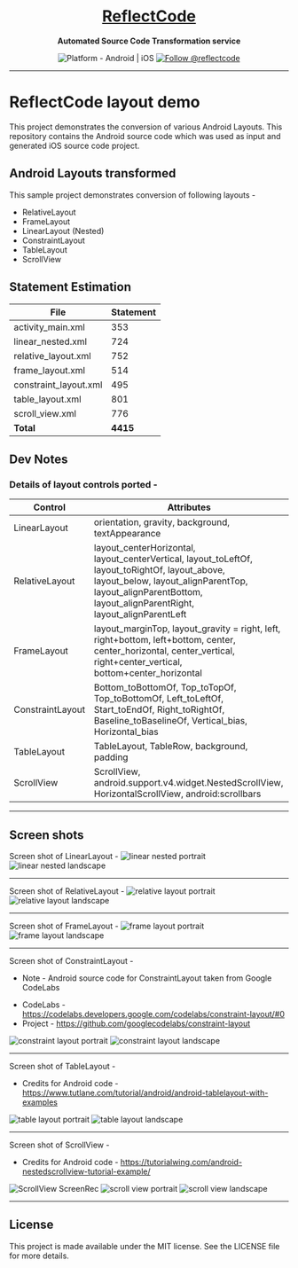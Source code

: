 <h1 align="center">
  <a href="http://www.reflectcode.com">
    ReflectCode
  </a>
</h1>
<p align="center">
  <strong>Automated Source Code Transformation service</strong><br>
</p>

<p align="center">
  <img src="https://img.shields.io/badge/Platform-Android%20%7C%20iOS-green" alt="Platform - Android | iOS" />
  <a href="https://twitter.com/intent/follow?screen_name=reflectcode">
    <img src="https://img.shields.io/twitter/follow/reflectcode.svg?label=Follow%20@reflectcode" alt="Follow @reflectcode" />
  </a>
  
</p>


-----
# ReflectCode layout demo
This project demonstrates the conversion of various Android Layouts.
This repository contains the Android source code which was used as input and generated iOS source code project.

## Android Layouts transformed
This sample project demonstrates conversion of following layouts - 
* RelativeLayout
* FrameLayout
* LinearLayout (Nested)
* ConstraintLayout
* TableLayout
* ScrollView

## Statement Estimation
| File | Statement |
|---------|------------|
| activity_main.xml | 353 |
| linear_nested.xml | 724 |
| relative_layout.xml | 752 |
| frame_layout.xml | 514 |
| constraint_layout.xml | 495 |
| table_layout.xml | 801 |
| scroll_view.xml | 776 |
| **Total** | **4415** |


## Dev Notes

### Details of layout controls ported -
| Control | Attributes |
|---------|------------|
| LinearLayout | orientation, gravity, background, textAppearance |
| RelativeLayout | layout_centerHorizontal, layout_centerVertical, layout_toLeftOf, layout_toRightOf, layout_above, layout_below, layout_alignParentTop, layout_alignParentBottom, layout_alignParentRight, layout_alignParentLeft |
| FrameLayout | layout_marginTop, layout_gravity = right, left, right+bottom, left+bottom, center, center_horizontal, center_vertical, right+center_vertical, bottom+center_horizontal | 
| ConstraintLayout | Bottom_toBottomOf, Top_toTopOf, Top_toBottomOf, Left_toLeftOf, Start_toEndOf, Right_toRightOf, Baseline_toBaselineOf, Vertical_bias, Horizontal_bias|
| TableLayout | TableLayout, TableRow, background, padding |
| ScrollView | ScrollView, android.support.v4.widget.NestedScrollView, HorizontalScrollView, android:scrollbars |
-----

## Screen shots

Screen shot of LinearLayout - 
<img src="/Visuals/linear_nested_portrait.jpg" alt="linear nested portrait"/>
<img src="/Visuals/linear_nested_landscape.jpg" alt="linear nested landscape"/>

-----
Screen shot of RelativeLayout - 
<img src="/Visuals/relative_layout_portrait.jpg" alt="relative layout portrait"/>
<img src="/Visuals/relative_layout_landscape.jpg" alt="relative layout landscape"/>

-----
Screen shot of FrameLayout - 
<img src="/Visuals/frame_layout_portrait.jpg" alt="frame layout portrait"/>
<img src="/Visuals/frame_layout_landscape.jpg" alt="frame layout landscape"/>

-----
Screen shot of ConstraintLayout - 
* Note - Android source code for ConstraintLayout taken from Google CodeLabs
- CodeLabs - https://codelabs.developers.google.com/codelabs/constraint-layout/#0
- Project - https://github.com/googlecodelabs/constraint-layout

<img src="/Visuals/constraint_layout_portrait.jpg" alt="constraint layout portrait"/>
<img src="/Visuals/constraint_layout_landscape.jpg" alt="constraint layout landscape"/>

-----

Screen shot of TableLayout - 
* Credits for Android code - https://www.tutlane.com/tutorial/android/android-tablelayout-with-examples

<img src="/Visuals/table_layout_portrait.jpg" alt="table layout portrait"/>
<img src="/Visuals/table_layout_landscape.jpg" alt="table layout landscape"/>

-----

Screen shot of ScrollView - 
* Credits for Android code - https://tutorialwing.com/android-nestedscrollview-tutorial-example/

<img src="/Visuals/ScrollView_ScreenRec.gif" alt="ScrollView ScreenRec"/>

<img src="/Visuals/scroll_view_portrait.jpg" alt="scroll view portrait"/>
<img src="/Visuals/scroll_view_landscape.jpg" alt="scroll view landscape"/>

-----



## License

This project is made available under the MIT license. See the LICENSE file for more details.
